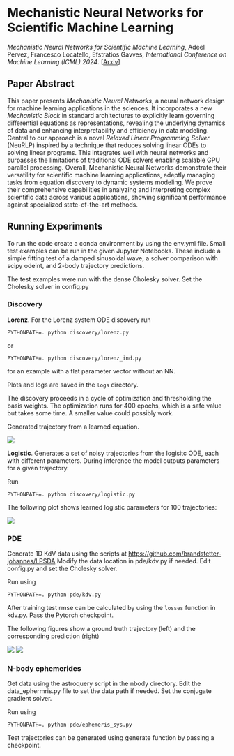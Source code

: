 # Mechanistic Neural Networks for Scientific Machine Learning

*Mechanistic Neural Networks for Scientific Machine Learning*, Adeel Pervez, Francesco Locatello, Efstratios Gavves, *International Conference on Machine Learning (ICML) 2024*. \[[Arxiv](https://arxiv.org/abs/2402.13077)\]

## Paper Abstract
This paper presents *Mechanistic Neural Networks*, a neural network design for machine learning applications in the sciences. It incorporates a new *Mechanistic Block* in standard architectures to explicitly learn governing differential equations as representations, revealing the underlying dynamics of data and enhancing interpretability and efficiency in data modeling.
Central to our approach is a novel *Relaxed Linear Programming Solver* (NeuRLP) inspired by a technique that reduces solving linear ODEs to solving linear programs. This integrates well with neural networks and surpasses the limitations of traditional ODE solvers enabling scalable GPU parallel processing.
Overall, Mechanistic Neural Networks demonstrate their versatility for scientific machine learning applications, adeptly managing tasks from equation discovery to dynamic systems modeling. We prove their comprehensive capabilities in analyzing and interpreting complex scientific data across various applications, showing significant performance against specialized state-of-the-art methods.

## Running Experiments
To run the code create a conda environment by using the env.yml file.
Small test examples can be run in the given Jupyter Notebooks.
These include a simple fitting test of a damped sinusoidal wave, a solver comparison with scipy odeint, and 2-body trajectory predictions.

The test examples were run with the dense Cholesky solver. Set the Cholesky solver in config.py


### Discovery

**Lorenz**. For the Lorenz system ODE discovery run

```
PYTHONPATH=. python discovery/lorenz.py
```
or 

```
PYTHONPATH=. python discovery/lorenz_ind.py
```
for an example with a flat parameter vector without an NN.

Plots and logs are saved in the `logs` directory. 

The discovery proceeds in a cycle of optimization and thresholding the basis weights.
The optimization runs for 400 epochs, which is a safe value but takes some time. A smaller value could possibly work.

Generated trajectory from a learned equation.

![](img/lorenz.png)

**Logistic**. Generates a set of noisy trajectories from the logisitc ODE, each with different parameters. During inference the model outputs parameters for a given trajectory.

Run

```
PYTHONPATH=. python discovery/logistic.py
```

The following plot shows learned logistic parameters for 100 trajectories:

![](img/params_70_100.png)

### PDE
Generate 1D KdV data using the scripts at https://github.com/brandstetter-johannes/LPSDA
Modify the data location in pde/kdv.py if needed.
Edit config.py and set the Cholesky solver.

Run using
```
PYTHONPATH=. python pde/kdv.py
```

After training test rmse can be calculated by using the `losses` function in kdv.py. Pass the Pytorch checkpoint.

The following figures show a ground truth trajectory (left) and the corresponding prediction (right)

![](img/kdv_gt.png)
![](img/kdv_pred.png)

### N-body ephemerides

Get data using the astroquery script in the nbody directory.
Edit the data_ephermris.py file to set the data path if needed.
Set the conjugate gradient solver.

Run using
```
PYTHONPATH=. python pde/ephemeris_sys.py
```

Test trajectories can be generated using generate function by passing a checkpoint.
